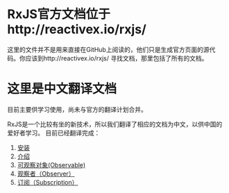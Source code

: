 # RxJS官方文档位于http://reactivex.io/rxjs/

这里的文件并不是用来直接在GitHub上阅读的，他们只是生成官方页面的源代码。你应该到http://reactivex.io/rxjs/ 寻找文档，那里包括了所有的文档。

# 这里是中文翻译文档

目前主要供学习使用，尚未与官方的翻译计划合并。

RxJS是一个比较有坐的新技术，所以我们翻译了相应的文档为中文，以供中国的爱好者学习。
目前已经翻译完成：

1. [安装](./installation.md)
2. [介绍](./introduction.md)
3. [可观察对象(Observable)](./observable.md)
4. [观察者（Observer）](./observer.md)
5. [订阅（Subscription）](./subscription.md)
